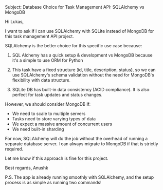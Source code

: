 Subject: Database Choice for Task Management API: SQLAlchemy vs MongoDB

Hi Lukas,

I want to ask if I can use SQLAlchemy with SQLite instead of MongoDB for this task management API project.

SQLAlchemy is the better choice for this specific use case because:

1. SQL Alchemy has a quick setup & development vs MongoDB because it's a simple to use ORM for Python

2. This task have a fixed structure (id, title, description, status), so we can use SQLAlchemy's schema validation without the need for MongoDB's flexibility with data structure.

3. SQLite DB has built-in data consistency (ACID compliance). It is also perfect for task updates and status changes.

However, we should consider MongoDB if:
- We need to scale to multiple servers
- Tasks need to store varying types of data
- We expect a massive amount of concurrent users
- We need built-in sharding

For now, SQLAlchemy will do the job without the overhead of running a separate database server. I can always migrate to MongoDB if that is strictly required.

Let me know if this approach is fine for this project.

Best regards,
Anushk 

P.S. The app is already running smoothly with SQLAlchemy, and the setup process is as simple as running two commands!
